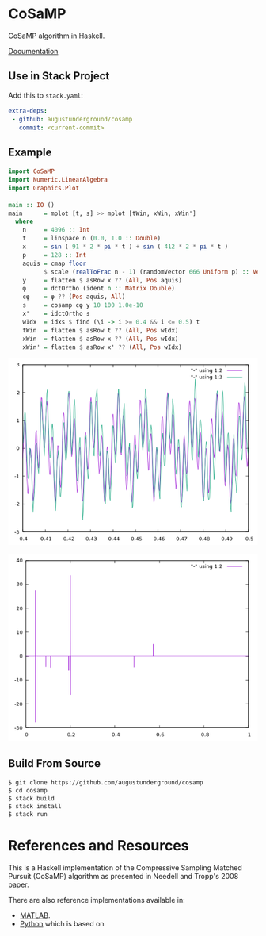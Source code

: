 # CoSaMP

CoSaMP algorithm in Haskell. 

[Documentation](https://augustunderground.github.io/cosamp)

## Use in Stack Project

Add this to `stack.yaml`:

```yaml
extra-deps:
 - github: augustunderground/cosamp
   commit: <current-commit>
```

## Example

```haskell
import CoSaMP
import Numeric.LinearAlgebra
import Graphics.Plot

main :: IO ()
main      = mplot [t, s] >> mplot [tWin, xWin, xWin']
  where 
    n     = 4096 :: Int
    t     = linspace n (0.0, 1.0 :: Double)
    x     = sin ( 91 * 2 * pi * t ) + sin ( 412 * 2 * pi * t )
    p     = 128 :: Int
    aquis = cmap floor 
          $ scale (realToFrac n - 1) (randomVector 666 Uniform p) :: Vector I
    y     = flatten $ asRow x ?? (All, Pos aquis)
    φ     = dctOrtho (ident n :: Matrix Double)
    cφ    = φ ?? (Pos aquis, All)
    s     = cosamp cφ y 10 100 1.0e-10
    x'    = idctOrtho s
    wIdx  = idxs $ find (\i -> i >= 0.4 && i <= 0.5) t
    tWin  = flatten $ asRow t ?? (All, Pos wIdx)
    xWin  = flatten $ asRow x ?? (All, Pos wIdx)
    xWin' = flatten $ asRow x' ?? (All, Pos wIdx)
```

![](docs/result.png)

![](docs/spectrum.png)

## Build From Source

```
$ git clone https://github.com/augustunderground/cosamp
$ cd cosamp
$ stack build
$ stack install
$ stack run
```

# References and Resources

This is a Haskell implementation of the Compressive Sampling Matched Pursuit
(CoSaMP) algorithm as presented in Needell and Tropp's 2008
[paper](http://arxiv.org/abs/0803.2392).

There are also reference implementations available in:
- [MATLAB](https://www.mathworks.com/matlabcentral/fileexchange/32402-cosamp-and-omp-for-sparse-recovery).
- [Python](https://github.com/rfmiotto/CoSaMP) which is based on 
